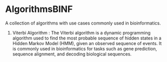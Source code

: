 # AlgorithmsBINF

A collection of algorithms with use cases commonly used in bioinformatics.

1. Viterbi Algorithm : The Viterbi algorithm is a dynamic programming algorithm used to find the most probable sequence of hidden states in a Hidden Markov Model (HMM), given an observed sequence of events. It is commonly used in bioinformatics for tasks such as gene prediction, sequence alignment, and decoding biological sequences.
